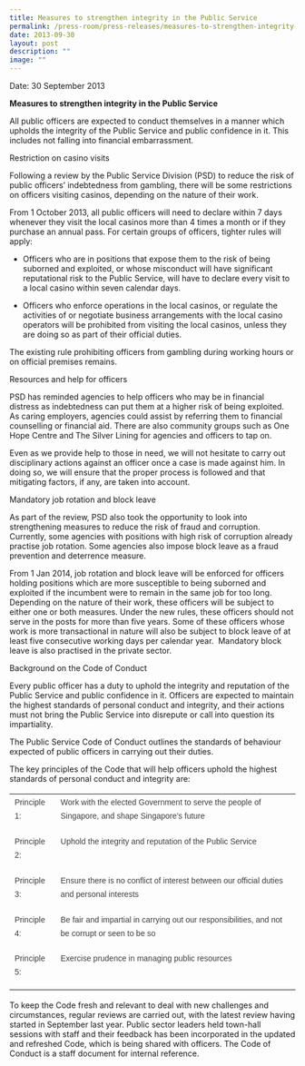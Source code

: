 ```yaml
---
title: Measures to strengthen integrity in the Public Service
permalink: /press-room/press-releases/measures-to-strengthen-integrity-in-the-public-service/
date: 2013-09-30
layout: post
description: ""
image: ""
---
```



Date: 30 September 2013

**Measures to strengthen integrity in the Public Service**

All public officers are expected to conduct themselves in a manner which upholds the integrity of the Public Service and public confidence in it. This includes not falling into financial embarrassment.

Restriction on casino visits

Following a review by the Public Service Division (PSD) to reduce the risk of public officers’ indebtedness from gambling, there will be some restrictions on officers visiting casinos, depending on the nature of their work.

From 1 October 2013, all public officers will need to declare within 7 days whenever they visit the local casinos more than 4 times a month or if they purchase an annual pass. For certain groups of officers, tighter rules will apply:

*   Officers who are in positions that expose them to the risk of being suborned and exploited, or whose misconduct will have significant reputational risk to the Public Service, will have to declare every visit to a local casino within seven calendar days.

*   Officers who enforce operations in the local casinos, or regulate the activities of or negotiate business arrangements with the local casino operators will be prohibited from visiting the local casinos, unless they are doing so as part of their official duties.

The existing rule prohibiting officers from gambling during working hours or on official premises remains.

Resources and help for officers

PSD has reminded agencies to help officers who may be in financial distress as indebtedness can put them at a higher risk of being exploited. As caring employers, agencies could assist by referring them to financial counselling or financial aid. There are also community groups such as One Hope Centre and The Silver Lining for agencies and officers to tap on.

Even as we provide help to those in need, we will not hesitate to carry out disciplinary actions against an officer once a case is made against him. In doing so, we will ensure that the proper process is followed and that mitigating factors, if any, are taken into account.

Mandatory job rotation and block leave 

As part of the review, PSD also took the opportunity to look into strengthening measures to reduce the risk of fraud and corruption. Currently, some agencies with positions with high risk of corruption already practise job rotation. Some agencies also impose block leave as a fraud prevention and deterrence measure.

From 1 Jan 2014, job rotation and block leave will be enforced for officers holding positions which are more susceptible to being suborned and exploited if the incumbent were to remain in the same job for too long. Depending on the nature of their work, these officers will be subject to either one or both measures. Under the new rules, these officers should not serve in the posts for more than five years. Some of these officers whose work is more transactional in nature will also be subject to block leave of at least five consecutive working days per calendar year.  Mandatory block leave is also practised in the private sector.

Background on the Code of Conduct

Every public officer has a duty to uphold the integrity and reputation of the Public Service and public confidence in it. Officers are expected to maintain the highest standards of personal conduct and integrity, and their actions must not bring the Public Service into disrepute or call into question its impartiality.

The Public Service Code of Conduct outlines the standards of behaviour expected of public officers in carrying out their duties.

The key principles of the Code that will help officers uphold the highest standards of personal conduct and integrity are:

<table style="font-style: normal; font-variant-caps: normal; font-weight: 400; letter-spacing: normal; orphans: auto; text-align: start; text-transform: none; white-space: normal; widows: auto; word-spacing: 0px; -webkit-text-size-adjust: auto; -webkit-text-stroke-width: 0px; text-decoration: none; box-sizing: border-box; vertical-align: top; caret-color: rgb(63, 63, 63); color: rgb(63, 63, 63); font-family: &quot;DM Sans&quot;, sans-serif; font-size: 18px;"><tbody style="box-sizing: border-box; vertical-align: top;"><tr style="box-sizing: border-box; vertical-align: top;"><td style="box-sizing: border-box; vertical-align: top;"><p style="box-sizing: border-box; vertical-align: top; margin-top: 0px; font-size: 0.875rem; line-height: 1.71429em; margin-bottom: 1em;">Principle 1:</p></td><td style="box-sizing: border-box; vertical-align: top;"><p style="box-sizing: border-box; vertical-align: top; margin-top: 0px; font-size: 0.875rem; line-height: 1.71429em; margin-bottom: 1em;">Work with the elected Government to serve the people of Singapore, and shape Singapore’s future</p></td></tr><tr style="box-sizing: border-box; vertical-align: top;"><td style="box-sizing: border-box; vertical-align: top;"><p style="box-sizing: border-box; vertical-align: top; margin-top: 0px; font-size: 0.875rem; line-height: 1.71429em; margin-bottom: 1em;">Principle 2:</p></td><td style="box-sizing: border-box; vertical-align: top;"><p style="box-sizing: border-box; vertical-align: top; margin-top: 0px; font-size: 0.875rem; line-height: 1.71429em; margin-bottom: 1em;">Uphold the integrity and reputation of the Public Service</p></td></tr><tr style="box-sizing: border-box; vertical-align: top;"><td style="box-sizing: border-box; vertical-align: top;"><p style="box-sizing: border-box; vertical-align: top; margin-top: 0px; font-size: 0.875rem; line-height: 1.71429em; margin-bottom: 1em;">Principle 3:</p></td><td style="box-sizing: border-box; vertical-align: top;"><p style="box-sizing: border-box; vertical-align: top; margin-top: 0px; font-size: 0.875rem; line-height: 1.71429em; margin-bottom: 1em;">Ensure there is no conflict of interest between our official duties and personal interests</p></td></tr><tr style="box-sizing: border-box; vertical-align: top;"><td style="box-sizing: border-box; vertical-align: top;"><p style="box-sizing: border-box; vertical-align: top; margin-top: 0px; font-size: 0.875rem; line-height: 1.71429em; margin-bottom: 1em;">Principle 4:</p></td><td style="box-sizing: border-box; vertical-align: top;"><p style="box-sizing: border-box; vertical-align: top; margin-top: 0px; font-size: 0.875rem; line-height: 1.71429em; margin-bottom: 1em;">Be fair and impartial in carrying out our responsibilities, and not be corrupt or seen to be so</p></td></tr><tr style="box-sizing: border-box; vertical-align: top;"><td style="box-sizing: border-box; vertical-align: top;"><p style="box-sizing: border-box; vertical-align: top; margin-top: 0px; font-size: 0.875rem; line-height: 1.71429em; margin-bottom: 1em;">Principle 5:</p></td><td style="box-sizing: border-box; vertical-align: top;"><p style="box-sizing: border-box; vertical-align: top; margin-top: 0px; font-size: 0.875rem; line-height: 1.71429em; margin-bottom: 1em;">Exercise prudence in managing public resources</p></td></tr></tbody></table>

To keep the Code fresh and relevant to deal with new challenges and circumstances, regular reviews are carried out, with the latest review having started in September last year. Public sector leaders held town-hall sessions with staff and their feedback has been incorporated in the updated and refreshed Code, which is being shared with officers. The Code of Conduct is a staff document for internal reference.
